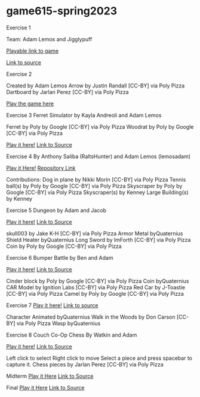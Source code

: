 # game615-spring2023
 
Exercise 1

Team: Adam Lemos and Jigglypuff

[Playable link to game](https://lemosadam.github.io/game615-spring2023/exercises/exercise01/play/)

[Link to source](http://www.github.com/jigglypuff/game615-spring2023)

Exercise 2

Created by Adam Lemos
Arrow by Justin Randall [CC-BY] via Poly Pizza
Dartboard by Jarlan Perez [CC-BY] via Poly Pizza

[Play the game here](https://lemosadam.github.io/game615-spring2023/exercises/exercise02/play/index)

Exercise 3
Ferret Simulator by Kayla Andreoli and Adam Lemos

Ferret by Poly by Google [CC-BY] via Poly Pizza
Woodrat by Poly by Google [CC-BY] via Poly Pizza

[Play it here!](https://starishsky.github.io/game615-spring2023-03/exercise03/play/)
[Link to Source](https://github.com/starishsky/game615-spring2023-03)

Exercise 4
By Anthony Saliba (RaltsHunter) and Adam Lemos (lemosadam)
 
[Play it Here!](https://raltshunter.github.io/game615-spring2023-04/exercise04/play/)
[Repository Link](https://github.com/RaltsHunter/game615-spring2023-04)

Contributions:
Dog in plane by Nikki Morin [CC-BY] via Poly Pizza
Tennis ball(s) by Poly by Google [CC-BY] via Poly Pizza
Skyscraper by Poly by Google [CC-BY] via Poly Pizza
Skyscraper(s) by Kenney
Large Building(s) by Kenney

Exercise 5
Dungeon by Adam and Jacob

[Play it here!](https://lemosadam.github.io/game615-spring2023-05/exercise05/play/)
[Link to Source](https://github.com/lemosadam/game615-spring2023-05)

skull003 by Jake K-H [CC-BY] via Poly Pizza
Armor Metal byQuaternius
Shield Heater byQuaternius
Long Sword by ImForth [CC-BY] via Poly Pizza
Coin by Poly by Google [CC-BY] via Poly Pizza

Exercise 6
Bumper Battle by Ben and Adam

[Play it here!](https://lemosadam.github.io/game615-spring2023-06/exercise06/play/)
[Link to Source](https://github.com/lemosadam/game615-spring2023-06)

Cinder block by Poly by Google [CC-BY] via Poly Pizza
Coin byQuaternius
CAR Model by Ignition Labs [CC-BY] via Poly Pizza
Red Car by J-Toastie [CC-BY] via Poly Pizza
Camel by Poly by Google [CC-BY] via Poly Pizza

Exercise 7
[Play it here!](https://marcinek.tech/game615-spring2023-07/play/)
[Link to source](https://github.com/kristenmarcinek/game615-spring2023-07)

Character Animated byQuaternius
Walk in the Woods by Don Carson [CC-BY] via Poly Pizza
Wasp byQuaternius

Exercise 8
Couch Co-Op Chess
By Watkin and Adam

[Play it here!](https://watkinhj.github.io/game615-spring2023-08/exercise08/play/)
[Link to Source](https://github.com/Watkinhj/game615-spring2023-08)

Left click to select
Right click to move
Select a piece and press spacebar to capture it.
Chess pieces by Jarlan Perez [CC-BY] via Poly Pizza

Midterm
[Play it Here](https://lemosadam.github.io/game615-spring2023-midterm/midterm/play/)
[Link to Source](https://github.com/lemosadam/game615-spring2023-midterm)

Final
[Play it Here](https://marcinek.tech/game615-spring2023-final/final/play)
[Link to Source](https://github.com/kristenmarcinek/game615-spring2023-final)
